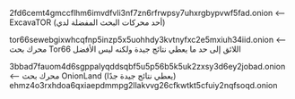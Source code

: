 2fd6cemt4gmccflhm6imvdfvli3nf7zn6rfrwpsy7uhxrgbypvwf5fad.onion <-- ExcavaTOR (أحد محركات البحث المفضلة لدي)

tor66sewebgixwhcqfnp5inzp5x5uohhdy3kvtnyfxc2e5mxiuh34iid.onion <-- محرك بحث Tor66 اللائق إلى حد ما يعطي نتائج جيدة ولكنه ليس الأفضل

3bbad7fauom4d6sgppalyqddsqbf5u5p56b5k5uk2zxsy3d6ey2jobad.onion <-- محرك بحث OnionLand (يعطي نتائج جيدة جدًا)
ehmz4o3rxhdoa6qxiaepdmmpg2llakvvg26cfkwtkt5cfuiy2nqfsoqd.onion
